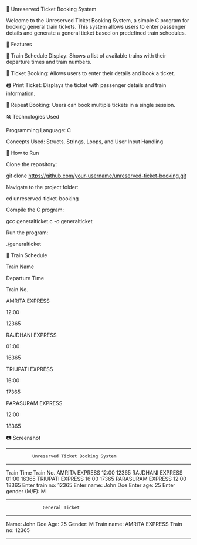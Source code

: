 🚆 Unreserved Ticket Booking System

Welcome to the Unreserved Ticket Booking System, a simple C program for booking general train tickets. This system allows users to enter passenger details and generate a general ticket based on predefined train schedules.

📌 Features

📄 Train Schedule Display: Shows a list of available trains with their departure times and train numbers.

🎫 Ticket Booking: Allows users to enter their details and book a ticket.

🖨 Print Ticket: Displays the ticket with passenger details and train information.

🔄 Repeat Booking: Users can book multiple tickets in a single session.

🛠 Technologies Used

Programming Language: C

Concepts Used: Structs, Strings, Loops, and User Input Handling

🚀 How to Run

Clone the repository:

git clone https://github.com/your-username/unreserved-ticket-booking.git

Navigate to the project folder:

cd unreserved-ticket-booking

Compile the C program:

gcc generalticket.c -o generalticket

Run the program:

./generalticket

📜 Train Schedule

Train Name

Departure Time

Train No.

AMRITA EXPRESS

12:00

12365

RAJDHANI EXPRESS

01:00

16365

TRIUPATI EXPRESS

16:00

17365

PARASURAM EXPRESS

12:00

18365

📷 Screenshot

****************************************************************
              Unreserved Ticket Booking System
****************************************************************
Train              Time         Train No.
AMRITA EXPRESS     12:00         12365
RAJDHANI EXPRESS   01:00         16365
TRIUPATI EXPRESS   16:00         17365
PARASURAM EXPRESS  12:00         18365
Enter train no: 12365
Enter name: John Doe
Enter age: 25
Enter gender (M/F): M

***************************************************************
                  General Ticket
***************************************************************
Name: John Doe
Age: 25
Gender: M
Train name: AMRITA EXPRESS
Train no: 12365
***************************************************************



